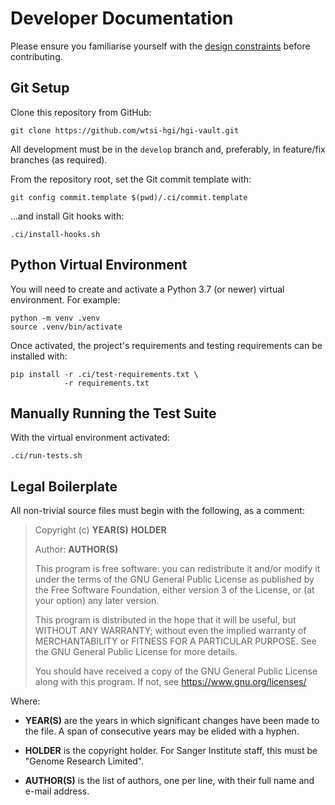 # Developer Documentation

Please ensure you familiarise yourself with the [design
constraints](doc/design.md) before contributing.

## Git Setup

Clone this repository from GitHub:

    git clone https://github.com/wtsi-hgi/hgi-vault.git

All development must be in the `develop` branch and, preferably, in
feature/fix branches (as required).

From the repository root, set the Git commit template with:

    git config commit.template $(pwd)/.ci/commit.template

...and install Git hooks with:

    .ci/install-hooks.sh

## Python Virtual Environment

You will need to create and activate a Python 3.7 (or newer) virtual
environment. For example:

    python -m venv .venv
    source .venv/bin/activate

Once activated, the project's requirements and testing requirements can
be installed with:

    pip install -r .ci/test-requirements.txt \
                -r requirements.txt

## Manually Running the Test Suite

With the virtual environment activated:

    .ci/run-tests.sh

## Legal Boilerplate

All non-trivial source files must begin with the following, as a
comment:

> Copyright (c) **YEAR(S)** **HOLDER**
>
> Author: **AUTHOR(S)**
>
> This program is free software: you can redistribute it and/or modify
> it under the terms of the GNU General Public License as published by
> the Free Software Foundation, either version 3 of the License, or (at
> your option) any later version.
>
> This program is distributed in the hope that it will be useful, but
> WITHOUT ANY WARRANTY; without even the implied warranty of
> MERCHANTABILITY or FITNESS FOR A PARTICULAR PURPOSE. See the GNU
> General Public License for more details.
>
> You should have received a copy of the GNU General Public License
> along with this program. If not, see https://www.gnu.org/licenses/

Where:

* **YEAR(S)** are the years in which significant changes have been
  made to the file. A span of consecutive years may be elided with a
  hyphen.

* **HOLDER** is the copyright holder. For Sanger Institute staff, this
  must be "Genome Research Limited".

* **AUTHOR(S)** is the list of authors, one per line, with their full
  name and e-mail address.
